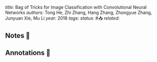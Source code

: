 *title:* Bag of Tricks for Image Classification with Convolutional Neural Networks
*authors:* Tong He, Zhi Zhang, Hang Zhang, Zhongyue Zhang, Junyuan Xie, Mu Li
*year:* 2018
*tags:* 
*status:* #📥
*related:*

## Notes 📍

## Annotations 📖